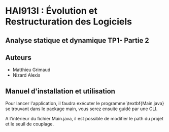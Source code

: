 # HAI913I : Évolution et Restructuration des Logiciels
## Analyse statique et dynamique TP1- Partie 2
## Auteurs
- Matthieu Grimaud
- Nizard Alexis

## Manuel d'installation et utilisation

Pour lancer l'application, il faudra exécuter le programme \textbf{Main.java} se trouvant dans le package main, vous serez ensuite guidé par une CLI.

A l'intérieur du fichier Main.java, il est possible de modifier le path du projet et le seuil de couplage.

